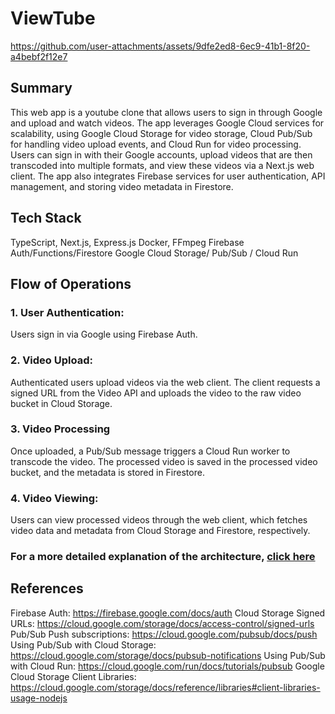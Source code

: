 # ViewTube
https://github.com/user-attachments/assets/9dfe2ed8-6ec9-41b1-8f20-a4bebf2f12e7

## Summary
This web app is a youtube clone that allows users to sign in through Google and upload and watch videos. The app leverages Google Cloud services for scalability, using Google Cloud Storage for video storage, Cloud Pub/Sub for handling video upload events, and Cloud Run for video processing. Users can sign in with their Google accounts, upload videos that are then transcoded into multiple formats, and view these videos via a Next.js web client. The app also integrates Firebase services for user authentication, API management, and storing video metadata in Firestore.

## Tech Stack
TypeScript, Next.js, Express.js
Docker, FFmpeg
Firebase Auth/Functions/Firestore
Google Cloud Storage/ Pub/Sub / Cloud Run

## Flow of Operations
### 1. User Authentication: 
Users sign in via Google using Firebase Auth.
### 2. Video Upload: 
Authenticated users upload videos via the web client. The client requests a signed URL from the Video API and uploads the video to the raw video bucket in Cloud Storage.
### 3. Video Processing
Once uploaded, a Pub/Sub message triggers a Cloud Run worker to transcode the video. The processed video is saved in the processed video bucket, and the metadata is stored in Firestore.
### 4. Video Viewing:
Users can view processed videos through the web client, which fetches video data and metadata from Cloud Storage and Firestore, respectively.

### For a more detailed explanation of the architecture, [click here](https://github.com/momo3404/ViewTube/wiki)

## References
Firebase Auth: https://firebase.google.com/docs/auth
Cloud Storage Signed URLs: https://cloud.google.com/storage/docs/access-control/signed-urls
Pub/Sub Push subscriptions: https://cloud.google.com/pubsub/docs/push
Using Pub/Sub with Cloud Storage: https://cloud.google.com/storage/docs/pubsub-notifications
Using Pub/Sub with Cloud Run: https://cloud.google.com/run/docs/tutorials/pubsub
Google Cloud Storage Client Libraries: https://cloud.google.com/storage/docs/reference/libraries#client-libraries-usage-nodejs


